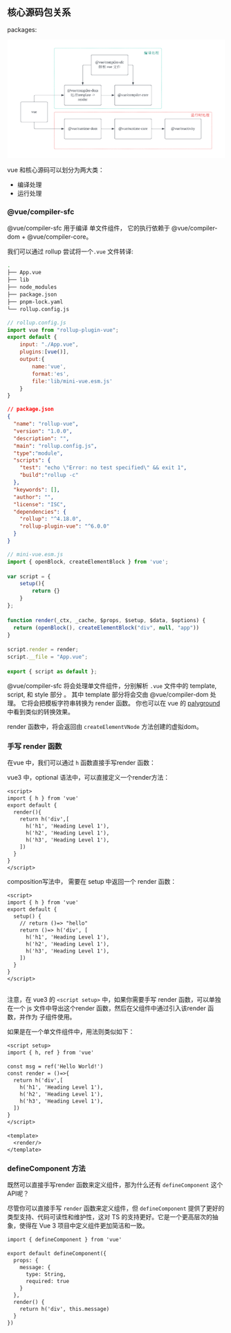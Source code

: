 ## 核心源码包关系

packages:

![img](./assets/0_0.png)

vue 和核心源码可以划分为两大类：

-   编译处理
-   运行处理

### @vue/compiler-sfc

@vue/compiler-sfc 用于编译 单文件组件， 它的执行依赖于 @vue/compiler-dom + @vue/compiler-core。 

我们可以通过 rollup 尝试将一个`.vue` 文件转译:

```bash
.
├── App.vue
├── lib
├── node_modules
├── package.json
├── pnpm-lock.yaml
└── rollup.config.js
```

```js
// rollup.config.js
import vue from "rollup-plugin-vue";
export default {
	input: "./App.vue",
	plugins:[vue()],
	output:{
		name:'vue',
		format:'es',
		file:'lib/mini-vue.esm.js'
	}
}
```

```json
// package.json
{
  "name": "rollup-vue",
  "version": "1.0.0",
  "description": "",
  "main": "rollup.config.js",
  "type":"module",
  "scripts": {
    "test": "echo \"Error: no test specified\" && exit 1",
    "build":"rollup -c"
  },
  "keywords": [],
  "author": "",
  "license": "ISC",
  "dependencies": {
    "rollup": "^4.18.0",
    "rollup-plugin-vue": "^6.0.0"
  }
}
```

```js
// mini-vue.esm.js
import { openBlock, createElementBlock } from 'vue';

var script = {
    setup(){
        return {}
    }
};

function render(_ctx, _cache, $props, $setup, $data, $options) {
  return (openBlock(), createElementBlock("div", null, "app"))
}

script.render = render;
script.__file = "App.vue";

export { script as default };

```

@vue/compiler-sfc 将会处理单文件组件，分别解析 `.vue` 文件中的 template, script, 和 style 部分 。 其中 template 部分将会交由 @vue/compiler-dom 处理。  它将会把模板字符串转换为 render 函数。 你也可以在 vue 的 [palyground](https://play.vuejs.org/#eNp9kUFLwzAUx7/KM5cqzBXR0+gGKgP1oKKCl1xG99ZlpklIXuag9Lv7krK5w9it7//7v/SXthP3zo23EcVEVKH2yhEEpOhm0qjWWU/QgccV9LDytoWCq4U00tTWBII2NDBN/LJ4Qq0tfFuvlxfFlTRVORzHB/FA2Dq9IOQJoFrfzLouL/d9VfKUU2VcJNhet3aJeioFcymgZFiVR/tiJCjw61eqGW+CNWzepX0pats6pdG/OVKsJ8UEMklswXa/LzkjH3G0z+s11j8n8k3YpUyKd48B/RalODBa+AZpwPPPV9zx8wGyfdTcPgM/MFgdk+NQe4hmydpHvWz7nL+/Ms1XmO8ITdhfKommZp/7UvA/eTxz9X/d2/Fd3pOmF/0fEx+nNQ==) 中看到类似的转换效果。 

render 函数中，将会返回由 `createElementVNode` 方法创建的虚拟dom。 





### 手写 render 函数

在vue 中，我们可以通过 `h` 函数直接手写render 函数：

vue3 中，optional 语法中，可以直接定义一个render方法：

```vue
<script>
import { h } from 'vue'
export default {
  render(){
    return h('div',[
      h('h1', 'Heading Level 1'),
      h('h2', 'Heading Level 1'),
      h('h3', 'Heading Level 1'),
    ])
  }
}
</script>
```

composition写法中， 需要在 setup 中返回一个 render 函数：

```vue
<script>
import { h } from 'vue'
export default {
  setup() {
    // return ()=> "hello"
    return ()=> h('div', [
      h('h1', 'Heading Level 1'),
      h('h2', 'Heading Level 1'),
      h('h3', 'Heading Level 1'),
    ])
  }
}
</script>


```



注意，在 vue3 的 `<script setup>` 中，如果你需要手写 render 函数，可以单独在一个 js 文件中导出这个render 函数，然后在父组件中通过引入该render 函数，并作为 子组件使用。

 如果是在一个单文件组件中，用法则类似如下：

```vue
<script setup>
import { h, ref } from 'vue'

const msg = ref('Hello World!')
const render = ()=>{
  return h('div',[
    h('h1', 'Heading Level 1'),
    h('h2', 'Heading Level 1'),
    h('h3', 'Heading Level 1'),
  ])
}
</script>

<template>
  <render/>
</template>

```

### defineComponent 方法

既然可以直接手写render 函数来定义组件，那为什么还有 `defineComponent` 这个API呢？

尽管你可以直接手写 `render` 函数来定义组件，但 `defineComponent` 提供了更好的类型支持、代码可读性和维护性，这对 TS 的支持更好。它是一个更高层次的抽象，使得在 Vue 3 项目中定义组件更加简洁和一致。

```vue
import { defineComponent } from 'vue'

export default defineComponent({
  props: {
    message: {
      type: String,
      required: true
    }
  },
  render() {
    return h('div', this.message)
  }
})
```
